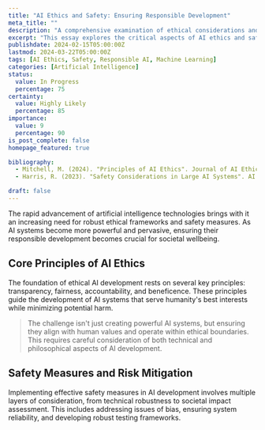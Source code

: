 ```yaml
---
title: "AI Ethics and Safety: Ensuring Responsible Development"
meta_title: ""
description: "A comprehensive examination of ethical considerations and safety measures in AI development"
excerpt: "This essay explores the critical aspects of AI ethics and safety, discussing key principles, current challenges, and proposed frameworks for ensuring responsible AI development. From algorithmic bias to alignment problems, we examine the essential safeguards needed for beneficial AI systems."
publishdate: 2024-02-15T05:00:00Z
lastmod: 2024-03-22T05:00:00Z
tags: [AI Ethics, Safety, Responsible AI, Machine Learning]
categories: [Artificial Intelligence]
status:
  value: In Progress
  percentage: 75
certainty:
  value: Highly Likely
  percentage: 85
importance:
  value: 9
  percentage: 90
is_post_complete: false
homepage_featured: true

bibliography:
  - Mitchell, M. (2024). "Principles of AI Ethics". Journal of AI Ethics, 4(1), 23-45.
  - Harris, R. (2023). "Safety Considerations in Large AI Systems". AI Safety Review, 2(3), 112-128.

draft: false
---
```


The rapid advancement of artificial intelligence technologies brings with it an increasing need for robust ethical frameworks and safety measures. As AI systems become more powerful and pervasive, ensuring their responsible development becomes crucial for societal wellbeing.

## Core Principles of AI Ethics

The foundation of ethical AI development rests on several key principles: transparency, fairness, accountability, and beneficence. These principles guide the development of AI systems that serve humanity's best interests while minimizing potential harm.

> The challenge isn't just creating powerful AI systems, but ensuring they align with human values and operate within ethical boundaries. This requires careful consideration of both technical and philosophical aspects of AI development.

## Safety Measures and Risk Mitigation

Implementing effective safety measures in AI development involves multiple layers of consideration, from technical robustness to societal impact assessment. This includes addressing issues of bias, ensuring system reliability, and developing robust testing frameworks.

